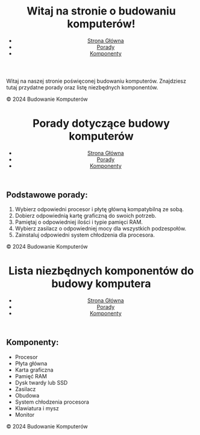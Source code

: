 <!DOCTYPE html>
<html lang="pl">
<head>
    <meta charset="UTF-8">
    <meta name="viewport" content="width=device-width, initial-scale=1.0">
    <title>Budowanie Komputerów</title>
    <link rel="stylesheet" href="styles.css">
</head>
<body>
    <header>
        <h1>Witaj na stronie o budowaniu komputerów!</h1>
        <nav>
            <ul>
                <li><a href="index.html">Strona Główna</a></li>
                <li><a href="porady.html">Porady</a></li>
                <li><a href="komponenty.html">Komponenty</a></li>
            </ul>
        </nav>
    </header>
    <main>
        <p>Witaj na naszej stronie poświęconej budowaniu komputerów. Znajdziesz tutaj przydatne porady oraz listę niezbędnych komponentów.</p>
    </main>
    <footer>
        <p>&copy; 2024 Budowanie Komputerów</p>
    </footer>
</body>
</html>
<!DOCTYPE html>
<html lang="pl">
<head>
    <meta charset="UTF-8">
    <meta name="viewport" content="width=device-width, initial-scale=1.0">
    <title>Porady dotyczące budowy komputerów</title>
    <link rel="stylesheet" href="styles.css">
</head>
<body>
    <header>
        <h1>Porady dotyczące budowy komputerów</h1>
        <nav>
            <ul>
                <li><a href="index.html">Strona Główna</a></li>
                <li><a href="porady.html">Porady</a></li>
                <li><a href="komponenty.html">Komponenty</a></li>
            </ul>
        </nav>
    </header>
    <main>
        <h2>Podstawowe porady:</h2>
        <ol>
            <li>Wybierz odpowiedni procesor i płytę główną kompatybilną ze sobą.</li>
            <li>Dobierz odpowiednią kartę graficzną do swoich potrzeb.</li>
            <li>Pamiętaj o odpowiedniej ilości i typie pamięci RAM.</li>
            <li>Wybierz zasilacz o odpowiedniej mocy dla wszystkich podzespołów.</li>
            <li>Zainstaluj odpowiedni system chłodzenia dla procesora.</li>
        </ol>
    </main>
    <footer>
        <p>&copy; 2024 Budowanie Komputerów</p>
    </footer>
</body>
</html>
<!DOCTYPE html>
<html lang="pl">
<head>
    <meta charset="UTF-8">
    <meta name="viewport" content="width=device-width, initial-scale=1.0">
    <title>Lista niezbędnych komponentów do budowy komputera</title>
    <link rel="stylesheet" href="styles.css">
</head>
<body>
    <header>
        <h1>Lista niezbędnych komponentów do budowy komputera</h1>
        <nav>
            <ul>
                <li><a href="index.html">Strona Główna</a></li>
                <li><a href="porady.html">Porady</a></li>
                <li><a href="komponenty.html">Komponenty</a></li>
            </ul>
        </nav>
    </header>
    <main>
        <h2>Komponenty:</h2>
        <ul>
            <li>Procesor</li>
            <li>Płyta główna</li>
            <li>Karta graficzna</li>
            <li>Pamięć RAM</li>
            <li>Dysk twardy lub SSD</li>
            <li>Zasilacz</li>
            <li>Obudowa</li>
            <li>System chłodzenia procesora</li>
            <li>Klawiatura i mysz</li>
            <li>Monitor</li>
        </ul>
    </main>
    <footer>
        <p>&copy; 2024 Budowanie Komputerów</p>
    </footer>
</body>
</html>
